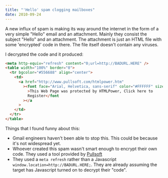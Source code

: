 ```yaml
---
title: "'Hello' spam clogging mailboxes"
date: 2010-09-24
---
```


A new influx of spam is making its way around the internet in the form of a very simple "Hello" email and an attachment. Mainly they consist the subject "Hello" and an attachment. The attachment is just an HTML file with some 'encrypted' code in there. The file itself doesn't contain any viruses.

I decrypted the code and it produced:

```html
<meta http-equiv="refresh" content="0;url=http://BADURL.HERE" />
<table width="100%" border="0">
  <tr bgcolor="#556688" align="center">
    <td>
      <a href="http://www.pullsoft.com/htmlpower.htm"
        ><font face="Arial, Helvetica, sans-serif" color="#FFFFFF" size="-1"
          >This Web Page was protected by HTMLPower, Click here to
          Register</font
        ></a
      >
    </td>
  </tr>
</table>
```

Things that I found funny about this:

- Gmail engineers haven't been able to stop this. This could be because it's not widespread yet.
- Whoever created this spam wasn't smart enough to encrypt their own code. They used a tool provided by [Pullsoft]
- They used a `meta refresh` rather than a Javascript `window.location=http://BADURL.HERE;`. They are already assuming the target has Javascript turned on to decrypt their "code".

[pullsoft]: http://www.pullsoft.com/htmlpower.htm
